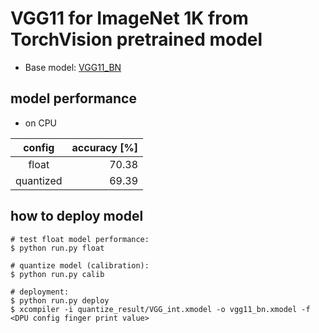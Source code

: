 # VGG11 for ImageNet 1K from TorchVision pretrained model 

- Base model: [VGG11_BN](https://pytorch.org/vision/stable/models/generated/torchvision.models.vgg11_bn.html#torchvision.models.vgg11_bn)

## model performance

- on CPU

| config    | accuracy [%] |
|:---------:|-------------:|
| float     |        70.38 |
| quantized |        69.39 |

## how to deploy model

```shell
# test float model performance:
$ python run.py float

# quantize model (calibration):
$ python run.py calib

# deployment:
$ python run.py deploy
$ xcompiler -i quantize_result/VGG_int.xmodel -o vgg11_bn.xmodel -f <DPU config finger print value>
```
